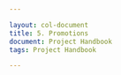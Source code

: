 ```yaml
---

layout: col-document
title: 5. Promotions
document: Project Handbook
tags: Project Handbook

---
```

